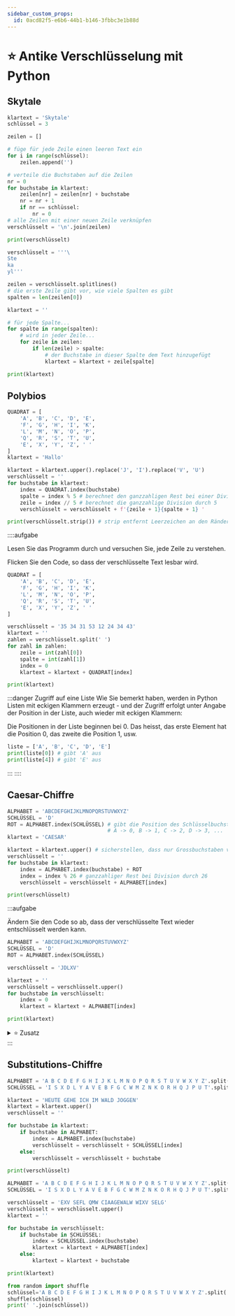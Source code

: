 ```yaml
---
sidebar_custom_props:
  id: 0acd82f5-e6b6-44b1-b146-3fbbc3e1b88d
---
```


# ⭐️ Antike Verschlüsselung mit Python

## Skytale


```py live_py title=to__skytale.py id=401ae4f3-626c-4f6f-95a0-bf366b9ae1c3
klartext = 'Skytale'
schlüssel = 3

zeilen = []

# füge für jede Zeile einen leeren Text ein
for i in range(schlüssel):
    zeilen.append('')

# verteile die Buchstaben auf die Zeilen
nr = 0
for buchstabe in klartext:
    zeilen[nr] = zeilen[nr] + buchstabe
    nr = nr + 1
    if nr == schlüssel:
        nr = 0
# alle Zeilen mit einer neuen Zeile verknüpfen
verschlüsselt = '\n'.join(zeilen)

print(verschlüsselt)
```

```py live_py title=from__skytale.py id=b53eb042-3589-4bab-b504-36243f65af67
verschlüsselt = '''\
Ste
ka
yl'''

zeilen = verschlüsselt.splitlines()
# die erste Zeile gibt vor, wie viele Spalten es gibt
spalten = len(zeilen[0])

klartext = ''

# für jede Spalte...
for spalte in range(spalten):
    # wird in jeder Zeile...
    for zeile in zeilen:
        if len(zeile) > spalte:
            # der Buchstabe in dieser Spalte dem Text hinzugefügt
            klartext = klartext + zeile[spalte]

print(klartext)
```
## Polybios

```py live_py title=to__polybios.py id=7de16f01-3830-43dc-9ce6-6cf0b0161e9a
QUADRAT = [
    'A', 'B', 'C', 'D', 'E',
    'F', 'G', 'H', 'I', 'K',
    'L', 'M', 'N', 'O', 'P',
    'Q', 'R', 'S', 'T', 'U',
    'E', 'X', 'Y', 'Z', ' '
]
klartext = 'Hallo'

klartext = klartext.upper().replace('J', 'I').replace('V', 'U')
verschlüsselt = ''
for buchstabe in klartext:
    index = QUADRAT.index(buchstabe)
    spalte = index % 5 # berechnet den ganzzahligen Rest bei einer Division durch 5
    zeile = index // 5 # berechnet die ganzzahlige Division durch 5
    verschlüsselt = verschlüsselt + f'{zeile + 1}{spalte + 1} '

print(verschlüsselt.strip()) # strip entfernt Leerzeichen an den Rändern
```

::::aufgabe
<Answer type="state" webKey="574b699f-8924-4874-9569-1c8a073b3b7b" />

Lesen Sie das Programm durch und versuchen Sie, jede Zeile zu verstehen.

Flicken Sie den Code, so dass der verschlüsselte Text lesbar wird.


```py live_py title=from__polybios.py id=2a72f129-612f-45f5-9972-ac82561bc97e
QUADRAT = [
    'A', 'B', 'C', 'D', 'E',
    'F', 'G', 'H', 'I', 'K',
    'L', 'M', 'N', 'O', 'P',
    'Q', 'R', 'S', 'T', 'U',
    'E', 'X', 'Y', 'Z', ' '
]

verschlüsselt = '35 34 31 53 12 24 34 43'
klartext = ''
zahlen = verschlüsselt.split(' ')
for zahl in zahlen:
    zeile = int(zahl[0])
    spalte = int(zahl[1])
    index = 0
    klartext = klartext + QUADRAT[index]

print(klartext)
```

:::danger Zugriff auf eine Liste
Wie Sie bemerkt haben, werden in Python Listen mit eckigen Klammern erzeugt - und der Zugriff erfolgt unter Angabe der Position in der Liste, auch wieder mit eckigen Klammern:

Die Positionen in der Liste beginnen bei 0. Das heisst, das erste Element hat die Position 0, das zweite die Position 1, usw.

```py live_py slim
liste = ['A', 'B', 'C', 'D', 'E']
print(liste[0]) # gibt 'A' aus
print(liste[4]) # gibt 'E' aus
```
:::
::::

## Caesar-Chiffre


```py live_py title=to__caesar.py id=4f0f7d8d-a2d3-4c2f-b05f-ed9bd6b52b33
ALPHABET = 'ABCDEFGHIJKLMNOPQRSTUVWXYZ'
SCHLÜSSEL = 'D'
ROT = ALPHABET.index(SCHLÜSSEL) # gibt die Position des Schlüsselbuchstabens im Alphabet zurück
                                # A -> 0, B -> 1, C -> 2, D -> 3, ...
klartext = 'CAESAR'

klartext = klartext.upper() # sicherstellen, dass nur Grossbuchstaben verwendet werden
verschlüsselt = ''
for buchstabe in klartext:
    index = ALPHABET.index(buchstabe) + ROT
    index = index % 26 # ganzzahliger Rest bei Division durch 26
    verschlüsselt = verschlüsselt + ALPHABET[index]

print(verschlüsselt)
```

:::aufgabe
<Answer type="state" webKey="735176ce-b1c6-46c2-864a-151c63610dd7" />

Ändern Sie den Code so ab, dass der verschlüsselte Text wieder entschlüsselt werden kann.

```py live_py title=from__caesar.py id=ebc928b8-7ff6-4566-9438-475718cedc03
ALPHABET = 'ABCDEFGHIJKLMNOPQRSTUVWXYZ'
SCHLÜSSEL = 'D'
ROT = ALPHABET.index(SCHLÜSSEL)

verschlüsselt = 'JDLXV'

klartext = ''
verschlüsselt = verschlüsselt.upper()
for buchstabe in verschlüsselt:
    index = 0
    klartext = klartext + ALPHABET[index]

print(klartext)
```

<details><summary>⭐️ Zusatz</summary>

Sie haben eine geheime Nachricht abgefangen, kennen aber den Schlüssel nicht. Sie wissen aber, dass `ALCZLJ` ein sinnvolles Wort ergeben muss. Schreiben Sie ein Programm, das alle möglichen Schlüssel durchprobiert und jeweils den entschlüsselten Text ausdruckt.

Verwenden Sie die Ausgangslage aus dem obigen Programm.

```py live_py title=hack__caesar.py id=a99f0b6f-07cd-4498-b0d7-69af7aed70dd
verschlüsselt = 'ALCZLJ'
```

</details>
:::


## Substitutions-Chiffre

```py live_py title=to__substitution.py id=db63b078-a82a-4f00-90df-729ed1901f07
ALPHABET = 'A B C D E F G H I J K L M N O P Q R S T U V W X Y Z'.split(' ')
SCHLÜSSEL = 'I S X D L Y A V E B F G C W M Z N K O R H Q J P U T'.split(' ')

klartext = 'HEUTE GEHE ICH IM WALD JOGGEN'
klartext = klartext.upper()
verschlüsselt = ''

for buchstabe in klartext:
    if buchstabe in ALPHABET:
        index = ALPHABET.index(buchstabe)
        verschlüsselt = verschlüsselt + SCHLÜSSEL[index]
    else:
        verschlüsselt = verschlüsselt + buchstabe

print(verschlüsselt)
```


```py live_py title=from__substitution.py id=25d474c6-eef5-485f-b721-b6338cfc8889
ALPHABET = 'A B C D E F G H I J K L M N O P Q R S T U V W X Y Z'.split(' ')
SCHLÜSSEL = 'I S X D L Y A V E B F G C W M Z N K O R H Q J P U T'.split(' ')

verschlüsselt = 'EXV SEFL QMW CIAAGEWALW WIXV SELG'
verschlüsselt = verschlüsselt.upper()
klartext = ''

for buchstabe in verschlüsselt:
    if buchstabe in SCHLÜSSEL:
        index = SCHLÜSSEL.index(buchstabe)
        klartext = klartext + ALPHABET[index]
    else:
        klartext = klartext + buchstabe

print(klartext)
```


```py live_py title=schlüssel.py id=94fcf1be-7efe-4ebd-98a6-1c2a4fa43957
from random import shuffle
schlüssel='A B C D E F G H I J K L M N O P Q R S T U V W X Y Z'.split(' ')
shuffle(schlüssel)
print(' '.join(schlüssel))
```
